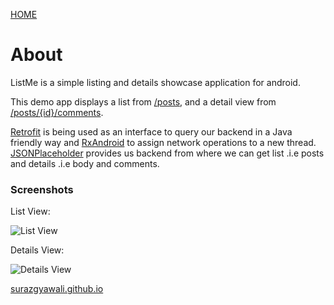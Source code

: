 
                          
   [HOME](https://surazgyawali.github.io/)



# About #

ListMe is a simple listing and details showcase application for android.

This demo app  displays a list from [/posts](https://jsonplaceholder.typicode.com/posts/), and a detail view from [/posts/{id}/comments](http://jsonplaceholder.typicode.com/posts/1/comments).

[Retrofit](http://square.github.io/retrofit/) is being used as an interface to query our backend in a Java friendly way and [RxAndroid](https://github.com/ReactiveX/RxAndroid) to assign network operations to a new thread. [JSONPlaceholder](http://jsonplaceholder.typicode.com/) provides us backend from where we can get list .i.e posts and details .i.e body and comments.

### Screenshots ###

List View:

![List View](https://bitbucket.org/repo/zL8kar/images/3784449858-ListView.png)

Details View:

![Details View](https://bitbucket.org/repo/zL8kar/images/3175808755-DetailsView.png)

[surazgyawali.github.io](https://surazgyawali.github.io/)
